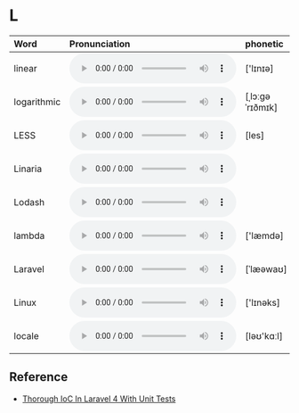 
# L

| Word  | Pronunciation | phonetic |
| :-- | :-- | :-- |
| linear | <audio :src="$withBase('/audio/linear.mp3')" controls="controls" controlslist="nodownload"></audio> | ['lɪnɪə] |
| logarithmic | <audio :src="$withBase('/audio/logarithmic.mp3')" controls="controls" controlslist="nodownload"></audio> | [ˌlɔːɡəˈrɪðmɪk] |
| LESS | <audio :src="$withBase('/audio/LESS.mp3')" controls="controls" controlslist="nodownload"></audio> | [les] |
| Linaria | <audio :src="$withBase('/audio/Linaria.mp3')" controls="controls" controlslist="nodownload"></audio> |  |
| Lodash | <audio :src="$withBase('/audio/Lodash.mp3')" controls="controls" controlslist="nodownload"></audio> |  |
| lambda | <audio :src="$withBase('/audio/lambda.mp3')" controls="controls" controlslist="nodownload"></audio> | ['læmdə] |
| Laravel | <audio :src="$withBase('/audio/Laravel.mp3')" controls="controls" controlslist="nodownload"></audio> | [ˈlæəwaʊ] |
| Linux | <audio :src="$withBase('/audio/Linux.mp3')" controls="controls" controlslist="nodownload"></audio> | ['lɪnəks] |
| locale | <audio :src="$withBase('/audio/locale.mp3')" controls="controls" controlslist="nodownload"></audio> | [ləʊ'kɑːl] |

## Reference

- [Thorough IoC In Laravel 4 With Unit Tests](https://www.youtube.com/watch?v=F1VyHfoUuLU&feature=youtu.be)
